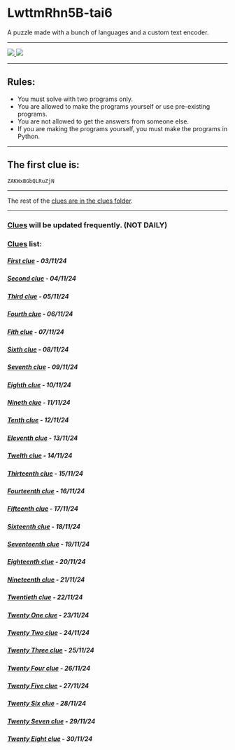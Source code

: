 # LwttmRhn5B-tai6
A puzzle made with a bunch of languages and a custom text encoder.

<hr />

<a href="https://github.com/james-beans/LwttmRhn5B-tai6/commits/main/" target="_blank">
    <img src="https://custom-icon-badges.demolab.com/github/last-commit/james-beans/LwttmRhn5B-tai6?style=for-the-badge&color=black&labelColor=white&logo=github&logoColor=black" target="_blank" />
</a>
<a href="https://github.com/james-beans/LwttmRhn5B-tai6/blob/main/LICENSE">
    <img src="https://custom-icon-badges.demolab.com/badge/GNU-GPLV3-1F222E?style=for-the-badge&color=black&logoColor=black&logo=law&labelColor=white" target="_blank" />
</a>

<hr />

## Rules:
- You must solve with two programs only.
- You are allowed to make the programs yourself or use pre-existing programs.
- You are not allowed to get the answers from someone else.
- If you are making the programs yourself, you must make the programs in Python.

<hr />

## The first clue is:
`ZAKWxBGbQLRuZjN`

<hr />

The rest of the [clues are in the clues folder](/clues).

<hr />

### [Clues](/clues) will be updated frequently. (NOT DAILY)
### [Clues](/clues) list:

##### [First clue](/clues/1.md) - 03/11/24
##### [Second clue](/clues/2.md) - 04/11/24
##### [Third clue](/clues/3.md) - 05/11/24
##### [Fourth clue](/clues/4.md) - 06/11/24
##### [Fith clue](/clues/5.md) - 07/11/24
##### [Sixth clue](/clues/6.md) - 08/11/24
##### [Seventh clue](/clues/7.md) - 09/11/24
##### [Eighth clue](/clues/8.md) - 10/11/24
##### [Nineth clue](/clues/9.md) - 11/11/24
##### [Tenth clue](/clues/10.md) - 12/11/24
##### [Eleventh clue](/clues/11.md) - 13/11/24
##### [Twelth clue](/clues/12.md) - 14/11/24
##### [Thirteenth clue](/clues/13.md) - 15/11/24
##### [Fourteenth clue](/clues/14.md) - 16/11/24
##### [Fifteenth clue](/clues/15.md) - 17/11/24
##### [Sixteenth clue](/clues/16.md) - 18/11/24
##### [Seventeenth clue](/clues/17.md) - 19/11/24
##### [Eighteenth clue](/clues/18.md) - 20/11/24
##### [Nineteenth clue](/clues/19.md) - 21/11/24
##### [Twentieth clue](/clues/20.md) - 22/11/24
##### [Twenty One clue](/clues/21.md) - 23/11/24
##### [Twenty Two clue](/clues/22.md) - 24/11/24
##### [Twenty Three clue](/clues/23.md) - 25/11/24
##### [Twenty Four clue](/clues/24.md) - 26/11/24
##### [Twenty Five clue](/clues/25.md) - 27/11/24
##### [Twenty Six clue](/clues/26.md) - 28/11/24
##### [Twenty Seven clue](/clues/27.md) - 29/11/24
##### [Twenty Eight clue](/clues/28.md) - 30/11/24

